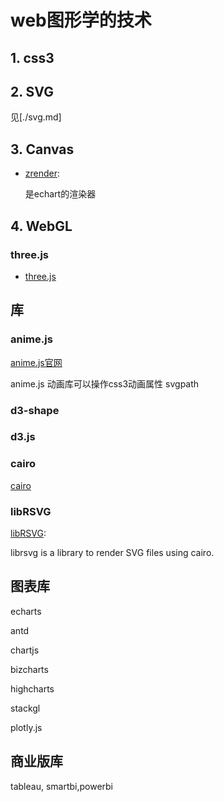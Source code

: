 # web图形学的技术

## 1. css3

## 2. SVG

见[./svg.md]

## 3. Canvas

- [zrender](https://ecomfe.github.io/zrender-doc/public/api.html):

  是echart的渲染器
  
## 4. WebGL

### three.js

- [three.js](https://threejs.org/docs/index.html#manual/zh/introduction/Creating-a-scene)

## 库

### anime.js

[anime.js官网](https://github.com/juliangarnier/anime)

anime.js 动画库可以操作css3动画属性 svgpath

### d3-shape

### d3.js

### cairo

[cairo](https://www.cairographics.org/examples/)

### libRSVG

[libRSVG](https://wiki.gnome.org/action/show/Projects/LibRsvg?action=show&redirect=LibRsvg):

  librsvg is a library to render SVG files using cairo.

## 图表库

echarts

antd

chartjs

bizcharts

highcharts

stackgl

plotly.js

## 商业版库

tableau, smartbi,powerbi
